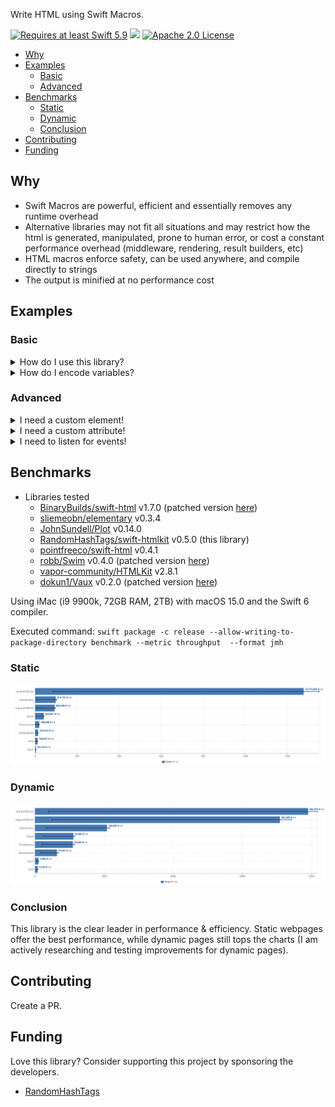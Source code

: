 Write HTML using Swift Macros.

<a href="https://swift.org"><img src="https://img.shields.io/badge/Swift-5.9+-orange" alt="Requires at least Swift 5.9"></a> <img src="https://img.shields.io/badge/Platforms-Any-gold"> <a href="https://github.com/RandomHashTags/swift-htmlkit/blob/main/LICENSE"><img src="https://img.shields.io/badge/License-Apache_2.0-blue" alt="Apache 2.0 License">

- [Why](#why)
- [Examples](#examples)
  - [Basic](#basic)
  - [Advanced](#advanced)
- [Benchmarks](#benchmarks)
  - [Static](#static)
  - [Dynamic](#dynamic)
  - [Conclusion](#conclusion)
- [Contributing](#contributing)
- [Funding](#funding)

## Why
- Swift Macros are powerful, efficient and essentially removes any runtime overhead
- Alternative libraries may not fit all situations and may restrict how the html is generated, manipulated, prone to human error, or cost a constant performance overhead (middleware, rendering, result builders, etc)
- HTML macros enforce safety, can be used anywhere, and compile directly to strings
- The output is minified at no performance cost
## Examples
### Basic
<details>
<summary>How do I use this library?</summary>

Syntax: `#<html element>(attributes: [], <element specific attributes>: V?, _ innerHTML: [ExpressibleByStringLiteral])`
#### Examples

```swift
// <div class="dark"><p>Macros are beautiful</p></div>
#div(attributes: [.class(["dark"])], [
    #p(["Macros are beautiful"])
])

// <a href="https://github.com/RandomHashTags/litleagues" target="_blank"></a>
#a(href: "https://github.com/RandomHashTags/litleagues", target: ._blank)

// <input id="funny-number" max="420" min="69" name="funny_number" step="1" type="number" value="69">
#input(
    attributes: [.id("funny-number")],
    max: 420,
    min: 69,
    name: "funny_number",
    step: 1,
    type: .number,
    value: "69"
)

// html example
let test:String = #html([
    #body([
        #div(
            attributes: [
                .class(["dark-mode", "row"]),
                .draggable(.false),
                .hidden(.true),
                .inputmode(.email),
                .title("Hey, you're pretty cool")
            ],
            [
                "Random text",
                #div(),
                #a([
                    #div([
                        #abbr()
                    ]),
                    #address()
                ]),
                #div(),
                #button(disabled: true),
                #video(autoplay: true, controls: false, preload: .auto, src: "https://github.com/RandomHashTags/litleagues", width: .centimeters(1)),
            ]
        )
    ])
])
```
</details>

<details>
<summary>How do I encode variables?</summary>
Using String Interpolation.

#### Example
```swift
let string:String = "any string value", integer:Int = -69, float:Float = 3.14159

// ✅ DO
let _:String = #p(["\(string); \(integer); \(float)"])

// ❌ DON'T
let _:String = #p([string, "; ", String(describing: integer), "; ", float.description])
```

</details>

### Advanced
<details>
<summary>I need a custom element!</summary>

Use the `#custom(tag:isVoid:attributes:innerHTML:)` macro.
#### Example
We want to show the [Apple Pay button](https://developer.apple.com/documentation/apple_pay_on_the_web/displaying_apple_pay_buttons_using_javascript#3783424):
```swift
#custom(tag: "apple-pay-button", isVoid: false, attributes: [.custom("buttonstyle", "black"), .custom("type", "buy"), .custom("locale", "el-GR")])
```
becomes
```html
<apple-pay-button buttonstyle="black" type="buy" locale="el-GR"></apple-pay-button>
```

</details>

<details>
<summary>I need a custom attribute!</summary>

Use `HTMLElementAttribute.custom(id:value:)`
#### Example
We want to show the [Apple Pay button](https://developer.apple.com/documentation/apple_pay_on_the_web/displaying_apple_pay_buttons_using_javascript#3783424):
```swift
#custom(tag: "apple-pay-button", isVoid: false, attributes: [.custom("buttonstyle", "black"), .custom("type", "buy"), .custom("locale", "el-GR")])
```
becomes
```html
<apple-pay-button buttonstyle="black" type="buy" locale="el-GR"></apple-pay-button>
```

</details>

<details>
<summary>I need to listen for events!</summary>

> <strong>WARNING</strong>
>
> Inline event handlers are an outdated way to handle events.
>
> General consensus considers this \"bad practice\" and you shouldn't mix your HTML and JavaScript.
>
> This remains deprecated to encourage use of other techniques.
>
> Learn more at https://developer.mozilla.org/en-US/docs/Learn/JavaScript/Building_blocks/Events#inline_event_handlers_—_dont_use_these.

Use the `HTMLElementAttribute.event(<type>, "<value>")`.
#### Example
```swift
#div(attributes: [.event(.click, "doThing()"), .event(.change, "doAnotherThing()")])
```
</details>

## Benchmarks
- Libraries tested
  - [BinaryBuilds/swift-html](https://github.com/BinaryBirds/swift-html) v1.7.0 (patched version [here](https://github.com/RandomHashTags/fork-bb-swift-html))
  - [sliemeobn/elementary](https://github.com/sliemeobn/elementary) v0.3.4
  - [JohnSundell/Plot](https://github.com/JohnSundell/Plot) v0.14.0
  - [RandomHashTags/swift-htmlkit](https://github.com/RandomHashTags/swift-htmlkit) v0.5.0 (this library)
  - [pointfreeco/swift-html](https://github.com/pointfreeco/swift-html) v0.4.1
  - [robb/Swim](https://github.com/robb/Swim) v0.4.0 (patched version [here](https://github.com/RandomHashTags/fork-Swim))
  - [vapor-community/HTMLKit](https://github.com/vapor-community/HTMLKit) v2.8.1
  - [dokun1/Vaux](https://github.com/dokun1/Vaux) v0.2.0 (patched version [here](https://github.com/RandomHashTags/fork-Vaux))

Using iMac (i9 9900k, 72GB RAM, 2TB) with macOS 15.0 and the Swift 6 compiler.

Executed command: `swift package -c release --allow-writing-to-package-directory benchmark --metric throughput  --format jmh`

### Static
<img src="Benchmarks/img/throughput_static.png">

### Dynamic
<img src="Benchmarks/img/throughput_dynamic.png">

### Conclusion
This library is the clear leader in performance & efficiency. Static webpages offer the best performance, while dynamic pages still tops the charts (I am actively researching and testing improvements for dynamic pages).

## Contributing
Create a PR.

## Funding
Love this library? Consider supporting this project by sponsoring the developers.
- [RandomHashTags](https://github.com/sponsors/RandomHashTags)